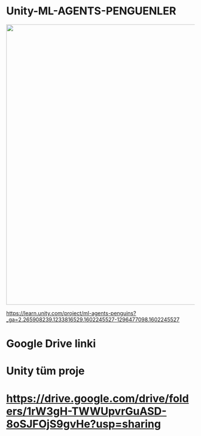 # Unity-ML-AGENTS-PENGUENLER
<p align="center">
  <a href="https://github.com/Ugur0855/Unity-ML-AGENTS-PENGUENLER/blob/master/Ekran%20G%C3%B6r%C3%BCnt%C3%BCs%C3%BC%20(3).png">
    <img src="assets/img/hi.jpg" width="750px">
  </a>
</p>

https://learn.unity.com/project/ml-agents-penguins?_ga=2.265908239.1233816529.1602245527-1296477098.1602245527

# Google Drive linki #
# Unity tüm proje
# https://drive.google.com/drive/folders/1rW3gH-TWWUpvrGuASD-8oSJFOjS9gvHe?usp=sharing
